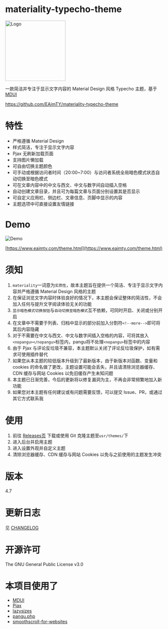 # materiality-typecho-theme

<img src="https://raw.githubusercontent.com/EAimTY/materiality-typecho-theme/master/materiality-typecho-theme.png" alt="Logo" width="192" />

一款简洁并专注于显示文字内容的 Material Design 风格 Typecho 主题，基于 [MDUI](https://www.mdui.org/)

https://github.com/EAimTY/materiality-typecho-theme

# 特性
- 严格遵循 Material Design
- 样式简洁，专注于显示文字内容
- Pjax 无刷新加载页面
- 支持图片懒加载
- 可自由切换主题颜色
- 可手动或根据访问者时间（20:00~7:00）与访问者系统全局暗色模式状态自动切换至暗色模式
- 可在文章内容中的中文与西文、中文与数字间自动插入空格
- 自动创建文章目录，并且可为每篇文章与页面分别设置其是否显示
- 可自定义应用栏、侧边栏、文章信息、页脚中显示的内容
- 主题选项中可直接设置友情链接

# Demo

![Demo](https://raw.githubusercontent.com/EAimTY/materiality-typecho-theme/master/screenshot.png)

[https://www.eaimty.com/theme.html](https://www.eaimty.com/theme.html)

# 须知
1. `materiality`一词意为`实质性`，故本主题旨在提供一个简洁、专注于显示文字内容并严格遵循 Material Design 风格的主题
2. 在保证浏览文字内容时体验良好的情况下，本主题会保证整体的简洁性，不会加入任何与提升文字阅读体验无关的功能
3. `显示暗色模式切换按钮`与`自动切换至暗色模式`互不依赖，可同时开启、关闭或分别开启
4. 在文章中不需要于列表、归档中显示的部分前加入分割符`<!--more-->`即可将其后内容隐藏
5. 对于不需要在中文与西文、中文与数字间插入空格的内容，可将其放入`<nopangu></nopangu>`标签内，pangu将不处理`<nopangu>`标签中的内容
6. 由于 Pjax 与评论反垃圾不兼容，本主题默认关闭了评论反垃圾保护，如有需求可使用插件替代
7. 如果您从本主题的较低版本升级到了最新版本，由于新版本对函数、变量和 cookies 的命名做了更改，主题设置可能会丢失，并且请清除浏览器缓存、CDN 缓存与网站 Cookies 以免旧缓存产生未知问题
8. 本主题已日渐完善，今后的更新将以修复漏洞为主，不再会非常频繁地加入新功能
9. 如果您对本主题有任何建议或有问题需要反馈，可以提交 Issue、PR，或通过其它方式联系我

# 使用
1. 前往 [Releases页](https://github.com/EAimTY/materiality-typecho-theme/releases) 下载或使用 Git 克隆主题至`usr/themes/`下
2. 进入后台并启用主题
3. 进入设置外观并自定义主题
4. 清除浏览器缓存、CDN 缓存与网站 Cookies 以免与之前使用的主题发生冲突

# 版本
4.7

# 更新日志
见 [CHANGELOG](https://github.com/EAimTY/materiality-typecho-theme/blob/master/CHANGELOG.md)

# 开源许可
The GNU General Public License v3.0

# 本项目使用了
- [MDUI](https://www.mdui.org/)
- [Pjax](https://github.com/MoOx/pjax)
- [lazysizes](https://github.com/aFarkas/lazysizes)
- [pangu.php](https://github.com/linclancey/pangu.php)
- [smoothscroll-for-websites](https://github.com/gblazex/smoothscroll-for-websites)
